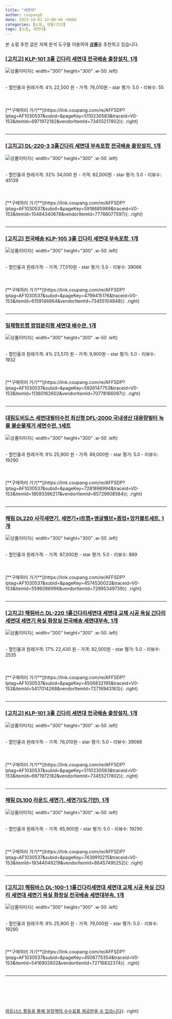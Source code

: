 ```yaml
---
title: "세면대"
author: coupang6
date: 2023-10-02 12:00:48 +0800
categories: [쇼핑, 생활/건강]
tags: [쇼핑, 세면대]
---
```


본 쇼핑 추천 글은 자체 분석 도구를 이용하여 [**상품**](https://link.coupang.com/a/bao1ui)을 추천하고 있습니다.

### [[고치고] KLP-101 3홀 긴다리 세면대 전국배송 출장설치, 1개](https://link.coupang.com/re/AFFSDP?lptag=AF1030537&subid=&pageKey=5110230583&traceid=V0-153&itemId=6971972182&vendorItemId=73455217802)

![상품이미지](https://thumbnail6.coupangcdn.com/thumbnails/remote/230x230ex/image/vendor_inventory/f25c/acffd969ac295903300e3fc223fbf3400f2416412075c0a634be9f5aaeb0.jpg){: width="300" height="300" .w-50 .left}


<br>
- 할인율과 원래가격: 4%  22,500   원
- 가격: 76,010원
- star 평가: 5.0
- 리뷰수: 55
<br>
<br>
<br>
<br>
[**구매하러 가기**](https://link.coupang.com/re/AFFSDP?lptag=AF1030537&subid=&pageKey=5110230583&traceid=V0-153&itemId=6971972182&vendorItemId=73455217802){: .right}
<br>
<br>

---

### [[고치고] DL-220-3 3홀긴다리 세면대 부속포함 전국배송 출장설치, 1개](https://link.coupang.com/re/AFFSDP?lptag=AF1030537&subid=&pageKey=5918685989&traceid=V0-153&itemId=10484340678&vendorItemId=77766077597)

![상품이미지](https://thumbnail10.coupangcdn.com/thumbnails/remote/230x230ex/image/vendor_inventory/8957/296dfd0925f51539b6a7c457e51fd62ad50f7c866dc372f087a66cd9ebd5.jpg){: width="300" height="300" .w-50 .left}


<br>
- 할인율과 원래가격: 32%  34,000   원
- 가격: 82,000원
- star 평가: 5.0
- 리뷰수: 45139
<br>
<br>
<br>
<br>
[**구매하러 가기**](https://link.coupang.com/re/AFFSDP?lptag=AF1030537&subid=&pageKey=5918685989&traceid=V0-153&itemId=10484340678&vendorItemId=77766077597){: .right}
<br>
<br>

---

### [[고치고] 전국배송 KLP-105 3홀 긴다리 세면대 부속포함, 1개](https://link.coupang.com/re/AFFSDP?lptag=AF1030537&subid=&pageKey=4799415176&traceid=V0-153&itemId=6159146664&vendorItemId=73455104848)

![상품이미지](https://thumbnail8.coupangcdn.com/thumbnails/remote/230x230ex/image/vendor_inventory/e3c6/cd1e800ad40aa75e770a91d7e813569456081d5f1c75aa3ec64358f9b2b7.jpg){: width="300" height="300" .w-50 .left}


<br>
- 할인율과 원래가격: 
- 가격: 77,010원
- star 평가: 5.0
- 리뷰수: 39066
<br>
<br>
<br>
<br>
[**구매하러 가기**](https://link.coupang.com/re/AFFSDP?lptag=AF1030537&subid=&pageKey=4799415176&traceid=V0-153&itemId=6159146664&vendorItemId=73455104848){: .right}
<br>
<br>

---

### [일체형트랩 팝업분리형 세면대 배수관, 1개](https://link.coupang.com/re/AFFSDP?lptag=AF1030537&subid=&pageKey=5926147753&traceid=V0-153&itemId=11360162602&vendorItemId=70778166097)

![상품이미지](https://thumbnail9.coupangcdn.com/thumbnails/remote/230x230ex/image/retail/images/3839792368903413-68747b4c-d02e-4948-b468-915842948548.jpg){: width="300" height="300" .w-50 .left}


<br>
- 할인율과 원래가격: 4%  23,570   원
- 가격: 9,900원
- star 평가: 5.0
- 리뷰수: 1932
<br>
<br>
<br>
<br>
[**구매하러 가기**](https://link.coupang.com/re/AFFSDP?lptag=AF1030537&subid=&pageKey=5926147753&traceid=V0-153&itemId=11360162602&vendorItemId=70778166097){: .right}
<br>
<br>

---

### [대림도비도스 세면대필터수전 최신형 DFL-2000 국내생산 대용량필터 녹물 불순물제거 세면수전, 1세트](https://link.coupang.com/re/AFFSDP?lptag=AF1030537&subid=&pageKey=7281898994&traceid=V0-153&itemId=18593396217&vendorItemId=85729608584)

![상품이미지](https://thumbnail10.coupangcdn.com/thumbnails/remote/230x230ex/image/vendor_inventory/c816/39e61f31e86bbb091e52fbbb08bbfac2d7de175c56e7a0d32b9080f51306.jpg){: width="300" height="300" .w-50 .left}


<br>
- 할인율과 원래가격: 9%  25,900   원
- 가격: 89,000원
- star 평가: 5.0
- 리뷰수: 19290
<br>
<br>
<br>
<br>
[**구매하러 가기**](https://link.coupang.com/re/AFFSDP?lptag=AF1030537&subid=&pageKey=7281898994&traceid=V0-153&itemId=18593396217&vendorItemId=85729608584){: .right}
<br>
<br>

---

### [해림 DL220 사각세면기, 세면기+I트랩+앵글밸브+폽업+앙카볼트세트, 1개](https://link.coupang.com/re/AFFSDP?lptag=AF1030537&subid=&pageKey=4574530022&traceid=V0-153&itemId=5596086996&vendorItemId=72895349739)

![상품이미지](https://thumbnail7.coupangcdn.com/thumbnails/remote/230x230ex/image/vendor_inventory/d712/fbfe134ce0188b550b1d746ac55cb8b0b2b80b2e34b014295b5b6beb9da6.jpg){: width="300" height="300" .w-50 .left}


<br>
- 할인율과 원래가격: 
- 가격: 87,000원
- star 평가: 5.0
- 리뷰수: 889
<br>
<br>
<br>
<br>
[**구매하러 가기**](https://link.coupang.com/re/AFFSDP?lptag=AF1030537&subid=&pageKey=4574530022&traceid=V0-153&itemId=5596086996&vendorItemId=72895349739){: .right}
<br>
<br>

---

### [[고치고] 해림바스 DL-220 1홀긴다리세면대 세면대 교체 시공 욕실 긴다리 세면대 세면기 욕실 화장실 전국배송 세면대부속, 1개](https://link.coupang.com/re/AFFSDP?lptag=AF1030537&subid=&pageKey=4506832195&traceid=V0-153&itemId=5417014268&vendorItemId=72716943163)

![상품이미지](https://thumbnail7.coupangcdn.com/thumbnails/remote/230x230ex/image/vendor_inventory/79da/ba25d4357608011a9346af58a20fb4d8f7d5c2fc4d45ef5418f3c2b07d00.jpg){: width="300" height="300" .w-50 .left}


<br>
- 할인율과 원래가격: 17%  22,430   원
- 가격: 82,000원
- star 평가: 5.0
- 리뷰수: 2535
<br>
<br>
<br>
<br>
[**구매하러 가기**](https://link.coupang.com/re/AFFSDP?lptag=AF1030537&subid=&pageKey=4506832195&traceid=V0-153&itemId=5417014268&vendorItemId=72716943163){: .right}
<br>
<br>

---

### [[고치고] KLP-101 3홀 긴다리 세면대 전국배송 출장설치, 1개](https://link.coupang.com/re/AFFSDP?lptag=AF1030537&subid=&pageKey=5110230583&traceid=V0-153&itemId=6971972182&vendorItemId=73455217802)

![상품이미지](https://thumbnail6.coupangcdn.com/thumbnails/remote/230x230ex/image/vendor_inventory/f25c/acffd969ac295903300e3fc223fbf3400f2416412075c0a634be9f5aaeb0.jpg){: width="300" height="300" .w-50 .left}


<br>
- 할인율과 원래가격: 
- 가격: 76,010원
- star 평가: 5.0
- 리뷰수: 39066
<br>
<br>
<br>
<br>
[**구매하러 가기**](https://link.coupang.com/re/AFFSDP?lptag=AF1030537&subid=&pageKey=5110230583&traceid=V0-153&itemId=6971972182&vendorItemId=73455217802){: .right}
<br>
<br>

---

### [해림 DL100 라운드 세면기, 세면기(도기만), 1개](https://link.coupang.com/re/AFFSDP?lptag=AF1030537&subid=&pageKey=7439910215&traceid=V0-153&itemId=19344049219&vendorItemId=86457495252)

![상품이미지](https://thumbnail10.coupangcdn.com/thumbnails/remote/230x230ex/image/vendor_inventory/1772/06fbaafba08e19558e438651b0e097e48848c41295b8a28fded659b0f0a1.jpg){: width="300" height="300" .w-50 .left}


<br>
- 할인율과 원래가격: 
- 가격: 65,900원
- star 평가: 5.0
- 리뷰수: 19290
<br>
<br>
<br>
<br>
[**구매하러 가기**](https://link.coupang.com/re/AFFSDP?lptag=AF1030537&subid=&pageKey=7439910215&traceid=V0-153&itemId=19344049219&vendorItemId=86457495252){: .right}
<br>
<br>

---

### [[고치고] 해림바스 DL-100-1 1홀긴다리세면대 세면대 교체 시공 욕실 긴다리 세면대 세면기 욕실 화장실 전국배송 세면대부속, 1개](https://link.coupang.com/re/AFFSDP?lptag=AF1030537&subid=&pageKey=4506775354&traceid=V0-153&itemId=5416902602&vendorItemId=72716832374)

![상품이미지](https://thumbnail9.coupangcdn.com/thumbnails/remote/230x230ex/image/vendor_inventory/ffa5/0726237436d8a1269c66f8e278bde8867c862cdb335558a419ba82517079.jpg){: width="300" height="300" .w-50 .left}


<br>
- 할인율과 원래가격: 9%  25,900   원
- 가격: 79,000원
- star 평가: 5.0
- 리뷰수: 19290
<br>
<br>
<br>
<br>
[**구매하러 가기**](https://link.coupang.com/re/AFFSDP?lptag=AF1030537&subid=&pageKey=4506775354&traceid=V0-153&itemId=5416902602&vendorItemId=72716832374){: .right}
<br>
<br>

---
<br><br><br><br><br> [파트너스 활동을 통해 일정액의 수수료를 제공받을 수 있습니다](https://link.coupang.com/a/bao1ui){: .right}